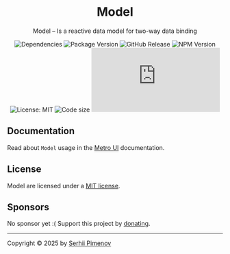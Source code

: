 <div align="center">

# Model

Model – Is a reactive data model for two-way data binding

</div>

<div align="center">

![Dependencies](https://img.shields.io/badge/Dependencies-none-darklime.svg)
![Package Version](https://img.shields.io/github/package-json/v/olton/model)
![GitHub Release](https://img.shields.io/github/v/release/olton/model)
![NPM Version](https://img.shields.io/npm/v/%40olton%2Fmodel)
![License: MIT](https://img.shields.io/badge/License-MIT-blue.svg?color=7852a9)
![Code size](https://img.shields.io/github/languages/code-size/olton/model.svg?color=830000)
![GitHub JS Size](https://img.shields.io/github/size/olton/model/dist%2Fmodel.js?label=JS%20Size&color=8f99ff)

</div>

## Documentation

Read about `Model` usage in the [Metro UI](https://v5.metroui.org.ua/libraries/model) documentation.

## License

Model are licensed under a [MIT license](LICENSE).

## Sponsors

No sponsor yet :(
Support this project by [donating](https://www.patreon.com/metroui).

---
Copyright © 2025 by [Serhii Pimenov](https://pimenov.com.ua)